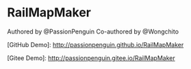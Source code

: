 # RailMapMaker
Authored by @PassionPenguin
Co-authored by @Wongchito

\[GitHub Demo]: http://passionpenguin.github.io/RailMapMaker

\[Gitee Demo]: http://passionpenguin.gitee.io/RailMapMaker
